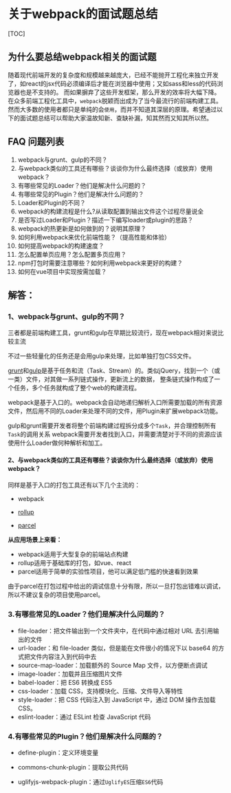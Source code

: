 # 关于webpack的面试题总结

[TOC]

## 为什么要总结webpack相关的面试题

随着现代前端开发的复杂度和规模越来越庞大，已经不能抛开工程化来独立开发了，如react的jsx代码必须编译后才能在浏览器中使用；又如sass和less的代码浏览器也是不支持的。 而如果摒弃了这些开发框架，那么开发的效率将大幅下降。在众多前端工程化工具中，`webpack`脱颖而出成为了当今最流行的前端构建工具。 然而大多数的使用者都只是单纯的会`使用`，而并不知道其深层的原理。希望通过以下的面试题总结可以帮助大家温故知新、查缺补漏，知其然而又知其所以然。



## FAQ 问题列表

1. webpack与grunt、gulp的不同？
2. 与webpack类似的工具还有哪些？谈谈你为什么最终选择（或放弃）使用webpack？
3. 有哪些常见的Loader？他们是解决什么问题的？
4. 有哪些常见的Plugin？他们是解决什么问题的？
5. Loader和Plugin的不同？
6. webpack的构建流程是什么?从读取配置到输出文件这个过程尽量说全
7. 是否写过Loader和Plugin？描述一下编写loader或plugin的思路？
8. webpack的热更新是如何做到的？说明其原理？
9. 如何利用webpack来优化前端性能？（提高性能和体验）
10. 如何提高webpack的构建速度？
11. 怎么配置单页应用？怎么配置多页应用？
12. npm打包时需要注意哪些？如何利用webpack来更好的构建？
13. 如何在vue项目中实现按需加载？

## 解答：

### 1、webpack与grunt、gulp的不同？

三者都是前端构建工具，grunt和gulp在早期比较流行，现在webpack相对来说比较主流

不过一些轻量化的任务还是会用gulp来处理，比如单独打包CSS文件。



[grunt](https://link.zhihu.com/?target=https%3A//www.gruntjs.net/)和[gulp](https://link.zhihu.com/?target=https%3A//www.gulpjs.com.cn/)是基于任务和流（Task、Stream）的。类似jQuery，找到一个（或一类）文件，对其做一系列链式操作，更新流上的数据， 整条链式操作构成了一个任务，多个任务就构成了整个web的构建流程。



webpack是基于入口的。webpack会自动地递归解析入口所需要加载的所有资源文件，然后用不同的Loader来处理不同的文件，用Plugin来扩展webpack功能。



gulp和grunt需要开发者将整个前端构建过程拆分成多个`Task`，并合理控制所有`Task`的调用关系
webpack需要开发者找到入口，并需要清楚对于不同的资源应该使用什么Loader做何种解析和加工。

#### 2、与webpack类似的工具还有哪些？谈谈你为什么最终选择（或放弃）使用webpack？

同样是基于入口的打包工具还有以下几个主流的：

- webpack
- [rollup](https://link.zhihu.com/?target=https%3A//rollupjs.org/)

- [parcel](https://link.zhihu.com/?target=https%3A//parceljs.org/)

**从应用场景上来看：**

- webpack适用于大型复杂的前端站点构建
- rollup适用于基础库的打包，如vue、react
- parcel适用于简单的实验性项目，他可以满足低门槛的快速看到效果

由于parcel在打包过程中给出的调试信息十分有限，所以一旦打包出错难以调试，所以不建议复杂的项目使用parcel。

### 3.有哪些常见的Loader？他们是解决什么问题的？

- file-loader：把文件输出到一个文件夹中，在代码中通过相对 URL 去引用输出的文件
- url-loader：和 file-loader 类似，但是能在文件很小的情况下以 base64 的方式把文件内容注入到代码中去
- source-map-loader：加载额外的 Source Map 文件，以方便断点调试
- image-loader：加载并且压缩图片文件
- babel-loader：把 ES6 转换成 ES5
- css-loader：加载 CSS，支持模块化、压缩、文件导入等特性
- style-loader：把 CSS 代码注入到 JavaScript 中，通过 DOM 操作去加载 CSS。
- eslint-loader：通过 ESLint 检查 JavaScript 代码



### 4.有哪些常见的Plugin？他们是解决什么问题的？

* define-plugin：定义环境变量

* commons-chunk-plugin：提取公共代码

* uglifyjs-webpack-plugin：通过`UglifyES`压缩`ES6`代码

